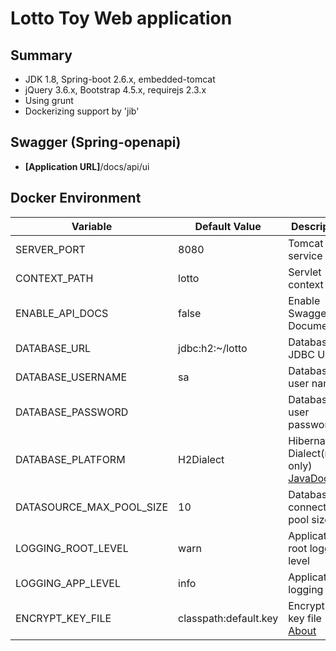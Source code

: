 # Lotto Toy Web application

## Summary
- JDK 1.8, Spring-boot 2.6.x, embedded-tomcat
- jQuery 3.6.x, Bootstrap 4.5.x, requirejs 2.3.x
- Using grunt
- Dockerizing support by 'jib'

## Swagger (Spring-openapi)
- **[Application URL]**/docs/api/ui

## Docker Environment

| Variable                 | Default Value         | Description                                                                                                                          |
|--------------------------|-----------------------|--------------------------------------------------------------------------------------------------------------------------------------|
| SERVER_PORT              | 8080                  | Tomcat service port                                                                                                                  |
| CONTEXT_PATH             | lotto                 | Servlet context Path                                                                                                                 |
| ENABLE_API_DOCS          | false                 | Enable Swagger api Documents                                                                                                         |
| DATABASE_URL             | jdbc:h2:~/lotto       | Database JDBC URL                                                                                                                    |
| DATABASE_USERNAME        | sa                    | Database user name                                                                                                                   |
| DATABASE_PASSWORD        |                       | Database user password                                                                                                               |
| DATABASE_PLATFORM        | H2Dialect             | Hibernate Dialect(name only) [JavaDoc](https://docs.jboss.org/hibernate/orm/5.6/javadocs/org/hibernate/dialect/package-summary.html) |
| DATASOURCE_MAX_POOL_SIZE | 10                    | Database connection pool size                                                                                                        |
| LOGGING_ROOT_LEVEL       | warn                  | Application root logging level                                                                                                       |
| LOGGING_APP_LEVEL        | info                  | Application logging level                                                                                                            |
| ENCRYPT_KEY_FILE         | classpath:default.key | Encryption key file [About](https://www.baeldung.com/spring-boot-jasypt)                                                             |
